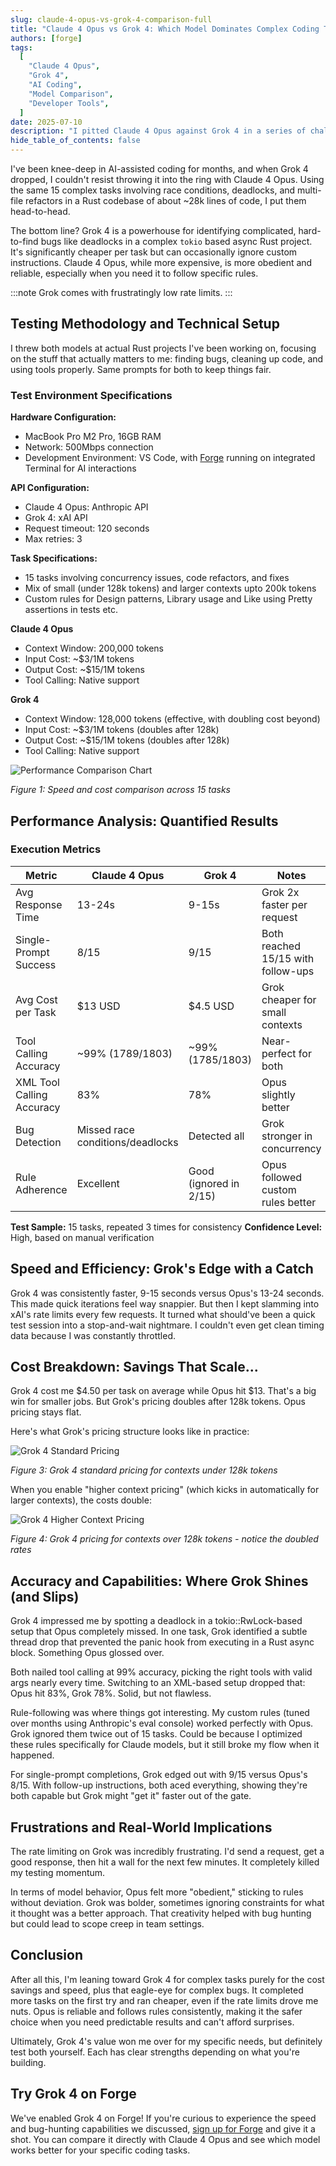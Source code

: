 ```yaml
---
slug: claude-4-opus-vs-grok-4-comparison-full
title: "Claude 4 Opus vs Grok 4: Which Model Dominates Complex Coding Tasks?"
authors: [forge]
tags:
  [
    "Claude 4 Opus",
    "Grok 4",
    "AI Coding",
    "Model Comparison",
    "Developer Tools",
  ]
date: 2025-07-10
description: "I pitted Claude 4 Opus against Grok 4 in a series of challenging coding tasks. The results highlight trade-offs in speed, cost, accuracy, and frustration factors that every dev should know."
hide_table_of_contents: false
---
```


I've been knee-deep in AI-assisted coding for months, and when Grok 4 dropped, I couldn't resist throwing it into the ring with Claude 4 Opus. Using the same 15 complex tasks involving race conditions, deadlocks, and multi-file refactors in a Rust codebase of about ~28k lines of code, I put them head-to-head.

The bottom line? Grok 4 is a powerhouse for identifying complicated, hard-to-find bugs like deadlocks in a complex `tokio` based async Rust project. It's significantly cheaper per task but can occasionally ignore custom instructions. Claude 4 Opus, while more expensive, is more obedient and reliable, especially when you need it to follow specific rules.

:::note
Grok comes with frustratingly low rate limits.
:::

<!--truncate-->

## Testing Methodology and Technical Setup

I threw both models at actual Rust projects I've been working on, focusing on the stuff that actually matters to me: finding bugs, cleaning up code, and using tools properly. Same prompts for both to keep things fair.

### Test Environment Specifications

**Hardware Configuration:**

- MacBook Pro M2 Pro, 16GB RAM
- Network: 500Mbps connection
- Development Environment: VS Code, with [Forge](/docs/installation) running on integrated Terminal for AI interactions

**API Configuration:**

- Claude 4 Opus: Anthropic API
- Grok 4: xAI API
- Request timeout: 120 seconds
- Max retries: 3

**Task Specifications:**

- 15 tasks involving concurrency issues, code refactors, and fixes
- Mix of small (under 128k tokens) and larger contexts upto 200k tokens
- Custom rules for Design patterns, Library usage and Like using Pretty assertions in tests etc.

**Claude 4 Opus**

- Context Window: 200,000 tokens
- Input Cost: ~$3/1M tokens
- Output Cost: ~$15/1M tokens
- Tool Calling: Native support

**Grok 4**

- Context Window: 128,000 tokens (effective, with doubling cost beyond)
- Input Cost: ~$3/1M tokens (doubles after 128k)
- Output Cost: ~$15/1M tokens (doubles after 128k)
- Tool Calling: Native support

![Performance Comparison Chart](../static/blog/claude-opus-vs-grok-performance.svg)

_Figure 1: Speed and cost comparison across 15 tasks_

## Performance Analysis: Quantified Results

### Execution Metrics

| Metric                    | Claude 4 Opus                    | Grok 4                 | Notes                              |
| ------------------------- | -------------------------------- | ---------------------- | ---------------------------------- |
| Avg Response Time         | 13-24s                           | 9-15s                  | Grok 2x faster per request         |
| Single-Prompt Success     | 8/15                             | 9/15                   | Both reached 15/15 with follow-ups |
| Avg Cost per Task         | $13 USD                          | $4.5 USD               | Grok cheaper for small contexts    |
| Tool Calling Accuracy     | ~99% (1789/1803)                 | ~99% (1785/1803)       | Near-perfect for both              |
| XML Tool Calling Accuracy | 83%                              | 78%                    | Opus slightly better               |
| Bug Detection             | Missed race conditions/deadlocks | Detected all           | Grok stronger in concurrency       |
| Rule Adherence            | Excellent                        | Good (ignored in 2/15) | Opus followed custom rules better  |

**Test Sample:** 15 tasks, repeated 3 times for consistency
**Confidence Level:** High, based on manual verification

## Speed and Efficiency: Grok's Edge with a Catch

Grok 4 was consistently faster, 9-15 seconds versus Opus's 13-24 seconds. This made quick iterations feel way snappier. But then I kept slamming into xAI's rate limits every few requests. It turned what should've been a quick test session into a stop-and-wait nightmare. I couldn't even get clean timing data because I was constantly throttled.

## Cost Breakdown: Savings That Scale...

Grok 4 cost me $4.50 per task on average while Opus hit $13. That's a big win for smaller jobs. But Grok's pricing doubles after 128k tokens. Opus pricing stays flat.

Here's what Grok's pricing structure looks like in practice:

![Grok 4 Standard Pricing](../static/blog/grok-4-standard-pricing.png)

_Figure 3: Grok 4 standard pricing for contexts under 128k tokens_

When you enable "higher context pricing" (which kicks in automatically for larger contexts), the costs double:

![Grok 4 Higher Context Pricing](../static/blog/grok-4-higher-context-pricing.png)

_Figure 4: Grok 4 pricing for contexts over 128k tokens - notice the doubled rates_

## Accuracy and Capabilities: Where Grok Shines (and Slips)

Grok 4 impressed me by spotting a deadlock in a tokio::RwLock-based setup that Opus completely missed. In one task, Grok identified a subtle thread drop that prevented the panic hook from executing in a Rust async block. Something Opus glossed over.

Both nailed tool calling at 99% accuracy, picking the right tools with valid args nearly every time. Switching to an XML-based setup dropped that: Opus hit 83%, Grok 78%. Solid, but not flawless.

Rule-following was where things got interesting. My custom rules (tuned over months using Anthropic's eval console) worked perfectly with Opus. Grok ignored them twice out of 15 tasks. Could be because I optimized these rules specifically for Claude models, but it still broke my flow when it happened.

For single-prompt completions, Grok edged out with 9/15 versus Opus's 8/15. With follow-up instructions, both aced everything, showing they're both capable but Grok might "get it" faster out of the gate.

## Frustrations and Real-World Implications

The rate limiting on Grok was incredibly frustrating. I'd send a request, get a good response, then hit a wall for the next few minutes. It completely killed my testing momentum.

In terms of model behavior, Opus felt more "obedient," sticking to rules without deviation. Grok was bolder, sometimes ignoring constraints for what it thought was a better approach. That creativity helped with bug hunting but could lead to scope creep in team settings.

## Conclusion

After all this, I'm leaning toward Grok 4 for complex tasks purely for the cost savings and speed, plus that eagle-eye for complex bugs. It completed more tasks on the first try and ran cheaper, even if the rate limits drove me nuts. Opus is reliable and follows rules consistently, making it the safer choice when you need predictable results and can't afford surprises.

Ultimately, Grok 4's value won me over for my specific needs, but definitely test both yourself. Each has clear strengths depending on what you're building.

## Try Grok 4 on Forge

We've enabled Grok 4 on Forge! If you're curious to experience the speed and bug-hunting capabilities we discussed, [sign up for Forge](https://app.forgecode.dev) and give it a shot. You can compare it directly with Claude 4 Opus and see which model works better for your specific coding tasks.
